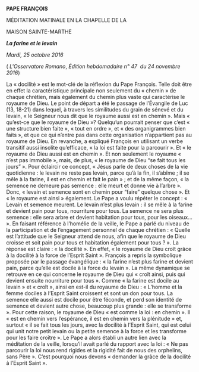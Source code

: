 **PAPE FRANÇOIS**

MÉDITATION MATINALE EN LA CHAPELLE DE LA

MAISON SAINTE-MARTHE

***La farine et le levain***

*Mardi, 25 octobre 2016*

( *L'Osservatore Romano*, *Édition hebdomadaire n° 47  du 24 novembre 2016*)

La « docilité » est le mot-clé de la réflexion du Pape François. Telle doit être en effet la caractéristique principale non seulement du « chemin » de chaque chrétien, mais également du chemin plus vaste qui caractérise le royaume de Dieu. Le point de départ a été le passage de l’Évangile de Luc (13, 18-21) dans lequel, à travers les similitudes du grain de sénevé et du levain, « le Seigneur nous dit que le royaume aussi est en chemin ». Mais « qu’est-ce que le royaume de Dieu »? Quelqu’un pourrait penser que c’est « une structure bien faite », « tout en ordre », et « des organigrammes bien faits », et que ce qui n’entre pas dans cette organisation n’appartient pas au royaume de Dieu. En revanche, a expliqué François en utilisant un verbe transitif aussi insolite qu’efficace, « la loi est faite pour la parcourir ». Et « le royaume de Dieu aussi est en chemin ». Et non seulement le royaume « n’est pas immobile », mais, de plus, « le royaume de Dieu “se fait tous les jours” ». Pour éclaircir ce concept, « Jésus parle de deux choses de la vie quotidienne : le levain ne reste pas levain, parce qu’à la fin, il s’abîme ; il se mêle à la farine, il est en chemin et fait le pain » ; et de la même façon, « la semence ne demeure pas semence : elle meurt et donne vie à l’arbre ». Donc, « levain et semence sont en chemin pour “faire” quelque chose ». Et « le royaume est ainsi » également. Le Pape a voulu répéter le concept : « Levain et semence meurent. Le levain n’est plus levain : il se mêle à la farine et devient pain pour tous, nourriture pour tous. La semence ne sera plus semence : elle sera arbre et devient habitation pour tous, pour les oiseaux... ». En faisant référence à l’homélie de la veille, le Pape a parlé du niveau de la participation et de l’engagement personnel de chaque chrétien : « Quelle est l’attitude que le Seigneur attend de nous, afin que le royaume de Dieu croisse et soit pain pour tous et habitation également pour tous ? ». La réponse est claire : « la docilité ». En effet, « le royaume de Dieu croît grâce à la docilité à la force de l’Esprit Saint ». François a repris la symbolique proposée par le passage évangélique : « la farine n’est plus farine et devient pain, parce qu’elle est docile à la force du levain ». La même dynamique se retrouve en ce qui concerne le royaume de Dieu qui « croît ainsi, puis qui devient ensuite nourriture pour tous ». Comme « la farine est docile au levain » et « croît », ainsi en est-il du royaume de Dieu : « L’homme et la femme dociles à l’Esprit Saint croissent et sont un don pour tous. La semence elle aussi est docile pour être féconde, et perd son identité de semence et devient autre chose, beaucoup plus grande : elle se transforme ». Pour cette raison, le royaume de Dieu « est comme la loi : en chemin ». Il « est en chemin vers l’espérance, il est en chemin vers la plénitude » et, surtout « il se fait tous les jours, avec la docilité à l’Esprit Saint, qui est celui qui unit notre petit levain ou la petite semence à la force et les transforme pour les faire croître ». Le Pape a alors établi un autre lien avec la méditation de la veille, lorsqu’il avait parlé du rapport avec la loi : « Ne pas parcourir la loi nous rend rigides et la rigidité fait de nous des orphelins, sans Père ». C’est pourquoi nous devons « demander la grâce de la docilité à l’Esprit Saint ».